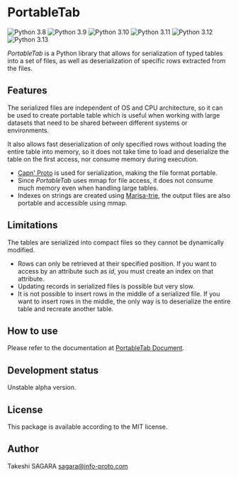 # PortableTab

![Python 3.8](https://github.com/t-sagara/PortableTab/actions/workflows/python-3.8.yml/badge.svg)
![Python 3.9](https://github.com/t-sagara/PortableTab/actions/workflows/python-3.9.yml/badge.svg)
![Python 3.10](https://github.com/t-sagara/PortableTab/actions/workflows/python-3.10.yml/badge.svg)
![Python 3.11](https://github.com/t-sagara/PortableTab/actions/workflows/python-3.11.yml/badge.svg)
![Python 3.12](https://github.com/t-sagara/PortableTab/actions/workflows/python-3.12.yml/badge.svg)
![Python 3.13](https://github.com/t-sagara/PortableTab/actions/workflows/python-3.13.yml/badge.svg)

*PortableTab* is a Python library that allows for serialization of 
typed tables into a set of files, as well as deserialization of
specific rows extracted from the files.

## Features

The serialized files are independent of OS and CPU architecture, so it can
be used to create portable table which is useful when working with large
datasets that need to be shared between different systems or environments.

It also allows fast deserialization of only specified rows without loading
the entire table into memory, so it does not take time to load and
deserialize the table on the first access, nor consume memory during execution.

- [Capn' Proto](https://capnproto.org/) is used for serialization,
  making the file format portable.
- Since *PortableTab* uses mmap for file access, it does not consume
  much memory even when handling large tables.
- Indexes on strings are created using
  [Marisa-trie](https://github.com/pytries/marisa-trie),
  the output files are also portable and accessible using mmap.

## Limitations

The tables are serialized into compact files so they cannot be dynamically
modified.

- Rows can only be retrieved at their specified position. If you want to
  access by an attribute such as *id*, you must create an index on that attribute.
- Updating records in serialized files is possible but very slow.
- It is not possible to insert rows in the middle of a serialized file. If you
  want to insert rows in the middle, the only way is to deserialize
  the entire table and recreate another table.

## How to use

Please refer to the documentation at
[PortableTab Document](https://portabletab.readthedocs.io/en/latest/).

## Development status

Unstable alpha version.

## License

This package is available according to the MIT license.

## Author

Takeshi SAGARA <sagara@info-proto.com>
